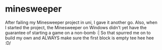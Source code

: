 # minesweeper
After failing my Minesweeper project in uni, I gave it another go.  Also, when I started the project, the Minesweeper on Windows didn't yet have the guarantee of starting a game on a non-bomb :|  So that spurred me on to build my own and ALWAYS make sure the first block is empty tee hee hee \:D/
